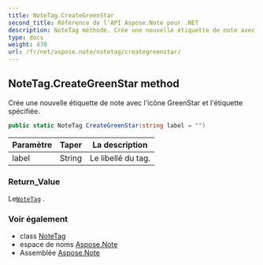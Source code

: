 ```yaml
---
title: NoteTag.CreateGreenStar
second_title: Référence de l'API Aspose.Note pour .NET
description: NoteTag méthode. Crée une nouvelle étiquette de note avec licône GreenStar et létiquette spécifiée.
type: docs
weight: 470
url: /fr/net/aspose.note/notetag/creategreenstar/
---
```

## NoteTag.CreateGreenStar method

Crée une nouvelle étiquette de note avec l'icône GreenStar et l'étiquette spécifiée.

```csharp
public static NoteTag CreateGreenStar(string label = "")
```

| Paramètre | Taper | La description |
| --- | --- | --- |
| label | String | Le libellé du tag. |

### Return_Value

Le[`NoteTag`](../) .

### Voir également

* class [NoteTag](../)
* espace de noms [Aspose.Note](../../notetag/)
* Assemblée [Aspose.Note](../../../)


